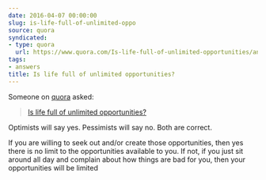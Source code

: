 ```yaml
---
date: 2016-04-07 00:00:00
slug: is-life-full-of-unlimited-oppo
source: quora
syndicated:
- type: quora
  url: https://www.quora.com/Is-life-full-of-unlimited-opportunities/answer/Roy-Tang
tags:
- answers
title: Is life full of unlimited opportunities?
---
```


Someone on [quora](https://quora.com) asked:

> [Is life full of unlimited opportunities?](https://www.quora.com/Is-life-full-of-unlimited-opportunities/answer/Roy-Tang)


Optimists will say yes. Pessimists will say no. Both are correct.

If you are willing to seek out and/or create those opportunities, then yes there is no limit to the opportunities available to you. If not, if you just sit around all day and complain about how things are bad for you, then your opportunities will be limited